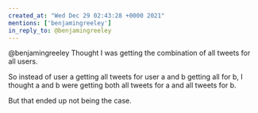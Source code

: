 ```yaml
---
created_at: "Wed Dec 29 02:43:28 +0000 2021"
mentions: ['benjamingreeley']
in_reply_to: @benjamingreeley
---
```


@benjamingreeley Thought I was getting the combination of all tweets for all users.

So instead of user a getting all tweets for user a and b getting all for b, I thought a and b were getting both all tweets for a and all tweets for b. 

But that ended up not being the case.